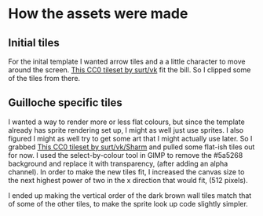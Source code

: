 # How the assets were made

## Initial tiles

For the inital template I wanted arrow tiles and a a little character to move around the screen. [This CC0 tileset by surt/vk](https://opengameart.org/content/roblocks) fit the bill. So I clipped some of the tiles from there.

## Guilloche specific tiles

I wanted a way to render more or less flat colours, but since the template already has sprite rendering set up, I might as well just use sprites. I also figured I might as well try to get some art that I might actually use later. So I grabbed [This CC0 tileset by surt/vk/Sharm](https://opengameart.org/content/simple-broad-purpose-tileset) and pulled some flat-ish tiles out for now. I used the select-by-colour tool in GIMP to remove the #5a5268 background and replace it with transparency, (after adding an alpha channel). In order to make the new tiles fit, I increased the canvas size to the next highest power of two in the x direction that would fit, (512 pixels).

I ended up making the vertical order of the dark brown wall tiles match that of some of the other tiles, to make the sprite look up code slightly simpler.